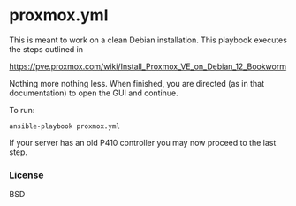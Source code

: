 # proxmox.yml


This is meant to work on a clean Debian installation. This playbook executes the steps outlined in

https://pve.proxmox.com/wiki/Install_Proxmox_VE_on_Debian_12_Bookworm

Nothing more nothing less. When finished, you are directed (as in that documentation) to open the GUI and continue.


To run:

```
ansible-playbook proxmox.yml
```

If your server has an old P410 controller you may now proceed to the last step.

### License

BSD
